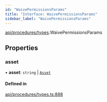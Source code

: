 ```yaml
---
id: "WaivePermissionsParams"
title: "Interface: WaivePermissionsParams"
sidebar_label: "WaivePermissionsParams"
---
```


[api/procedures/types](../../../../../modules/API/Procedures/Types/Types.md).WaivePermissionsParams

## Properties

### asset

• **asset**: `string` \| [`Asset`](../../../../../classes/API/Entities/Asset/Asset.md)

#### Defined in

[api/procedures/types.ts:888](https://github.com/PolymeshAssociation/polymesh-sdk/blob/91c2d2d8/src/api/procedures/types.ts#L888)
